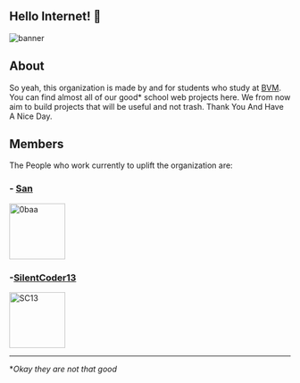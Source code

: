 ## Hello Internet! 👋<br>

![banner](https://github.com/globezens/.github/tree/main/profile/banner)

## About
So yeah, this organization is made by and for students who study at [BVM](http://www.bvmglobal.org/index.aspx). You can find almost all of our good* school web projects here. We from now aim to build projects that will be useful and not trash. Thank You And Have A Nice Day. 

## Members

The People who work currently to uplift the organization are:

### - [San](https://github.com/0baa)<br/>
<img src="https://avatars.githubusercontent.com/u/71178439?v=4" alt="0baa" width="100px" height="100px"> 

### -[SilentCoder13](https://github.com/SilentCoder13)
<img src="https://avatars.githubusercontent.com/u/83856111?v=4" alt="SC13" width="100px" height="100px"> 

<hr>

**Okay they are not that good*
